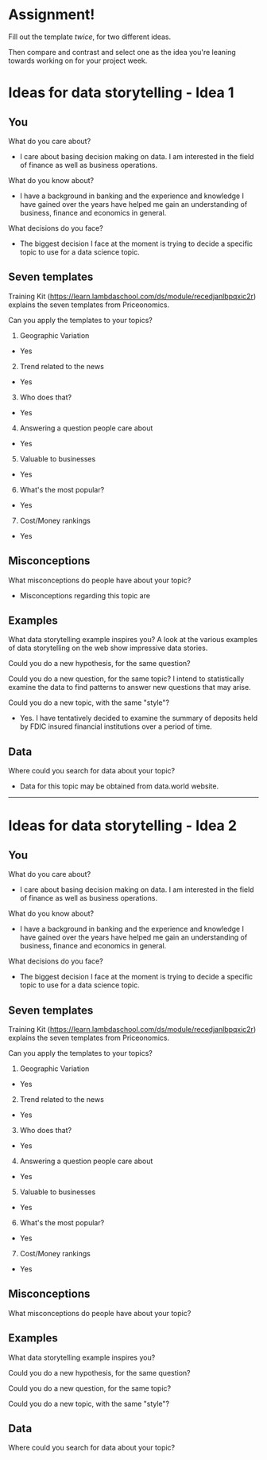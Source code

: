 # Assignment!

Fill out the template *twice*, for two different ideas.

Then compare and contrast and select one as the idea you're leaning towards
working on for your project week.


# Ideas for data storytelling - Idea 1

## You

What do you care about?
- I care about basing decision making on data. I am interested in the field of finance as well as business operations.

What do you know about?
- I have a background in banking and the experience and knowledge I have gained over the years have helped me gain
an understanding of business, finance and economics in general.

What decisions do you face?
- The biggest decision I face at the moment is trying to decide a specific topic to use for a data science topic.

## Seven templates

Training Kit (https://learn.lambdaschool.com/ds/module/recedjanlbpqxic2r) explains the seven templates from Priceonomics.

Can you apply the templates to your topics? 

1. Geographic Variation
  - Yes

2. Trend related to the news
  - Yes

3. Who does that?
  - Yes

4. Answering a question people care about
  - Yes

5. Valuable to businesses
  - Yes

6. What's the most popular?
  - Yes

7. Cost/Money rankings
  - Yes

## Misconceptions

What misconceptions do people have about your topic?
- Misconceptions regarding this topic are 

## Examples

What data storytelling example inspires you?
A look at the various examples of data storytelling on the web show impressive data stories.

Could you do a new hypothesis, for the same question?


Could you do a new question, for the same topic?
I intend to statistically examine the data to find patterns to answer new questions that may arise.

Could you do a new topic, with the same "style"?
 -  Yes. I have tentatively decided to examine the summary of deposits held by FDIC insured financial institutions over a period of time.

## Data

Where could you search for data about your topic?
- Data for this topic may be obtained from data.world website.

---

# Ideas for data storytelling - Idea 2

## You

What do you care about?
- I care about basing decision making on data. I am interested in the field of finance as well as business operations.

What do you know about?
- I have a background in banking and the experience and knowledge I have gained over the years have helped me gain
an understanding of business, finance and economics in general.


What decisions do you face?
- The biggest decision I face at the moment is trying to decide a specific topic to use for a data science topic.

## Seven templates

Training Kit (https://learn.lambdaschool.com/ds/module/recedjanlbpqxic2r) explains the seven templates from Priceonomics.

Can you apply the templates to your topics? 

1. Geographic Variation
 - Yes

2. Trend related to the news
 - Yes

3. Who does that?
 - Yes

4. Answering a question people care about
 - Yes

5. Valuable to businesses
 - Yes

6. What's the most popular?
 - Yes

7. Cost/Money rankings
 - Yes

## Misconceptions

What misconceptions do people have about your topic?


## Examples

What data storytelling example inspires you?


Could you do a new hypothesis, for the same question?


Could you do a new question, for the same topic?


Could you do a new topic, with the same "style"?


## Data

Where could you search for data about your topic?
